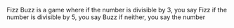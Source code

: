Fizz Buzz is a game where
if the number is divisible by 3, you say Fizz
if the number is divisible by 5, you say Buzz
if neither, you say the number
